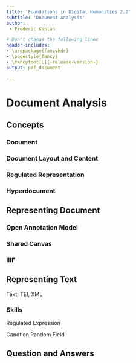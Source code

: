 ```yaml
---
title: 'Foundations in Digital Humanities 2.2'
subtitle: 'Document Analysis'
author:
 - Frederic Kaplan

# Don't change the following lines
header-includes:
- \usepackage{fancyhdr}
- \pagestyle{fancy}
- \fancyfoot[L]{-release-version-}
output: pdf_document

---
```


# Document Analysis

## Concepts

### Document

### Document Layout and Content

### Regulated Representation

### Hyperdocument

## Representing Document

### Open Annotation Model

### Shared Canvas

### IIIF

## Representing Text

Text, TEI, XML

### Skills

Regulated Expression

Candtion Random Field

## Question and Answers 



